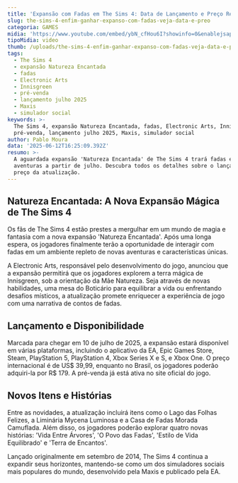 ```yaml
---
title: 'Expansão com Fadas em The Sims 4: Data de Lançamento e Preço Revelados'
slug: the-sims-4-enfim-ganhar-expanso-com-fadas-veja-data-e-preo
categoria: GAMES
midia: 'https://www.youtube.com/embed/ybN_cfHou6I?showinfo=0&enablejsapi=1'
tipoMidia: video
thumb: /uploads/the-sims-4-enfim-ganhar-expanso-com-fadas-veja-data-e-preo-thumb.png
tags:
  - The Sims 4
  - expansão Natureza Encantada
  - fadas
  - Electronic Arts
  - Innisgreen
  - pré-venda
  - lançamento julho 2025
  - Maxis
  - simulador social
keywords: >-
  The Sims 4, expansão Natureza Encantada, fadas, Electronic Arts, Innisgreen,
  pré-venda, lançamento julho 2025, Maxis, simulador social
author: Pablo Moura
data: '2025-06-12T16:25:09.392Z'
resumo: >-
  A aguardada expansão 'Natureza Encantada' de The Sims 4 trará fadas e novas
  aventuras a partir de julho. Descubra todos os detalhes sobre o lançamento e o
  preço da atualização.
---
```


## Natureza Encantada: A Nova Expansão Mágica de The Sims 4

Os fãs de The Sims 4 estão prestes a mergulhar em um mundo de magia e fantasia com a nova expansão 'Natureza Encantada'. Após uma longa espera, os jogadores finalmente terão a oportunidade de interagir com fadas em um ambiente repleto de novas aventuras e características únicas.

A Electronic Arts, responsável pelo desenvolvimento do jogo, anunciou que a expansão permitirá que os jogadores explorem a terra mágica de Innisgreen, sob a orientação da Mãe Natureza. Seja através de novas habilidades, uma mesa do Boticário para equilibrar a vida ou enfrentando desafios místicos, a atualização promete enriquecer a experiência de jogo com uma narrativa de contos de fadas.

## Lançamento e Disponibilidade

Marcada para chegar em 10 de julho de 2025, a expansão estará disponível em várias plataformas, incluindo o aplicativo da EA, Epic Games Store, Steam, PlayStation 5, PlayStation 4, Xbox Series X e S, e Xbox One. O preço internacional é de US$ 39,99, enquanto no Brasil, os jogadores poderão adquiri-la por R$ 179. A pré-venda já está ativa no site oficial do jogo.

## Novos Itens e Histórias

Entre as novidades, a atualização incluirá itens como o Lago das Folhas Felizes, a Liminária Mycena Luminosa e a Casa de Fadas Morada Camuflada. Além disso, os jogadores poderão explorar quatro novas histórias: 'Vida Entre Árvores', 'O Povo das Fadas', 'Estilo de Vida Equilibrado' e 'Terra de Encantos'.

Lançado originalmente em setembro de 2014, The Sims 4 continua a expandir seus horizontes, mantendo-se como um dos simuladores sociais mais populares do mundo, desenvolvido pela Maxis e publicado pela EA.
